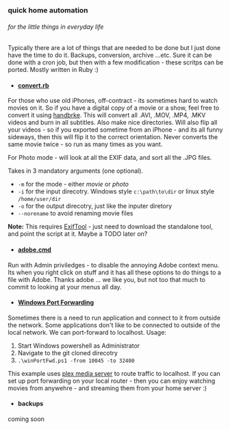 ###  quick home automation
###### for the little things in everyday life

Typically there are a lot of things that are needed to be done but I just done have the time to do it.  Backups, conversion, archive ...etc.  Sure it can be done with a cron job, but then with a few modification - these scritps can be ported.  Mostly written in Ruby :)

* #### [convert.rb](./convert.rb)
For those who use old iPhones, off-contract - its sometimes hard to watch movies on it.  So if you have a digital copy of a movie or a show, feel free to convert it using [handbrke](https://handbrake.fr/downloads.php).  This will convert all .AVI, .MOV, .MP4, .MKV videos and burn in all subtitles.  Also make nice directories.  Will also flip all your videos - so if you exported sometime from an iPhone - and its all funny sideways, then this will flip it to the correct orientation.  Never converts the same movie twice - so run as many times as you want.

For Photo mode - will look at all the EXIF data, and sort all the .JPG files.

Takes in 3 mandatory arguments (one optional).
+ ```-m``` for the mode - either *movie* or *photo*
+ ```-i``` for the input direcotry.  Windows style ```c:\path\to\dir``` or linux style ```/home/user/dir```
+ ```-o``` for the output direcotry, just like the inputer diretory
+ ```--norename``` to avoid renaming movie files

**Note:**  This requires [ExifTool](http://www.sno.phy.queensu.ca/~phil/exiftool/) - just need to download the standalone tool, and point the script at it.  Maybe a TODO later on?

* #### [adobe.cmd](../adobe.cmd)
Run with Admin priviledges - to disable the annoying Adobe context menu.  Its when you right click on stuff and it has all these options to do things to a file with Adobe.  Thanks adobe ... we like you, but not too that much to commit to looking at your menus all day.

* #### [Windows Port Forwarding](./winPortFwd.ps1)
Sometimes there is a need to run application and connect to it from outside the network.  Some applications don't like to be connected to outside of the local network.  We can port-forward to localhost.  Usage:
1.  Start Windows powershell as Administrator
2.  Navigate to the git cloned direcotry
3.  ```.\winPortFwd.ps1 -from 10045 -to 32400```

This example uses [plex media server](https://plex.tv/) to route traffic to localhost.  If you can set up port forwarding on your local router - then you can enjoy watching movies from anywehre - and streaming them from your home server :)

* #### backups
coming soon
